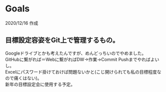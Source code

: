 # Goals  

2020/12/16 作成  

## 目標設定容姿をGit上で管理するもの。  
Googleドライブとかも考えたんですが、めんどっちいのでやめました。  
GitHubに繋がれば＝Webに繋がればDW→作業→Commit Pushまでやればよいし。  
Excelにパスワード掛けておけば問題ないかと(こじ開けられても私の目標程度なので痛くはない)。  
新年の目標設定会に使用する予定。  

